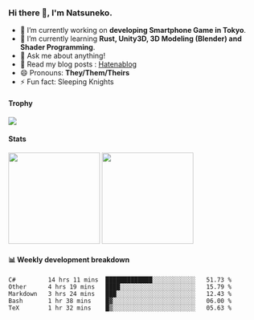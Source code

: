 ### Hi there 👋, I'm Natsuneko.

<!--
**mika-f/mika-f** is a ✨ _special_ ✨ repository because its `README.md` (this file) appears on your GitHub profile.

Here are some ideas to get you started:

- 🔭 I’m currently working on ...
- 🌱 I’m currently learning ...
- 👯 I’m looking to collaborate on ...
- 🤔 I’m looking for help with ...
- 💬 Ask me about ...
- 📫 How to reach me: ...
- 😄 Pronouns: ...
- ⚡ Fun fact: ...
-->

- 🔭 I’m currently working on **developing Smartphone Game in Tokyo**.
- 🌱 I’m currently learning **Rust, Unity3D, 3D Modeling (Blender) and Shader Programming**.
- 💬 Ask me about anything!
- 📝 Read my blog posts : [Hatenablog](https://mikazuki.hatenablog.jp/)
- 😄 Pronouns: **They/Them/Theirs**
- ⚡ Fun fact: Sleeping Knights

#### Trophy

<img src="https://github-profile-trophy.vercel.app/?username=mika-f&no-frame=true&row=1&column=6" />

#### Stats

<p>
  <img src="https://github-readme-stats.vercel.app/api?username=mika-f" height="182" />
  <img src="https://github-readme-stats.vercel.app/api/top-langs/?username=mika-f&layout=compact" height="182" />
</p>


#### 📊 Weekly development breakdown

<!--START_SECTION:waka-->
```text
C#         14 hrs 11 mins  █████████████░░░░░░░░░░░░   51.73 % 
Other      4 hrs 19 mins   ████░░░░░░░░░░░░░░░░░░░░░   15.79 % 
Markdown   3 hrs 24 mins   ███░░░░░░░░░░░░░░░░░░░░░░   12.43 % 
Bash       1 hr 38 mins    █▓░░░░░░░░░░░░░░░░░░░░░░░   06.00 % 
TeX        1 hr 32 mins    █▒░░░░░░░░░░░░░░░░░░░░░░░   05.63 % 
```
<!--END_SECTION:waka-->
